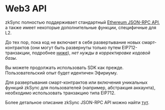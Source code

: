 # Web3 API

zkSync полностью поддерживает стандартный [Ethereum JSON-RPC API](https://eth.wiki/json-rpc/API), а также имеет некоторые дополнительные функции, специфичные для L2.

До тех пор, пока код не включает в себя развертывание новых смарт-контрактов (они могут быть развернуты только путем EIP712-транзакции, подробнее [ниже](https://v2-docs.zksync.io/api/api.html#eip712)), _нет нужды в корректировке кодовой базы_.

Вы можете продолжать использовать SDK как прежде. Пользовательский опыт будет идентичен Эфириуму.

Для развертывания смарт-контрактов или включения уникальных функций zkSync для пользователей (например, абстракция аккаунта), необходимо использовать транзакцию типа EIP712.

Более детальное описание zkSync JSON-RPC API можно найти [тут](https://v2-docs.zksync.io/api/api).

